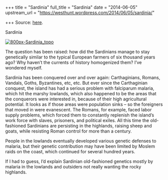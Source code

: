 +++
title = "Sardinia"
full_title = "Sardinia"
date = "2014-06-05"
upstream_url = "https://westhunt.wordpress.com/2014/06/05/sardinia/"

+++
Source: [here](https://westhunt.wordpress.com/2014/06/05/sardinia/).

Sardinia

[![800px-Sardinia_topo](https://westhunt.files.wordpress.com/2014/06/800px-sardinia_topo.png?w=640&h=823)](https://westhunt.files.wordpress.com/2014/06/800px-sardinia_topo.png)

The question has been raised: how did the Sardinians manage to stay
genetically similar to the typical European farmers of six thousand
years ago? Why haven’t the currents of history homogenized them? I’ve
wondered myself.

Sardinia has been conquered over and over again: Carthaginians, Romans,
Vandals, Goths, Byzantines, etc, etc. But ever since the Carthaginian
conquest, the island has had a serious problem with falciparum malaria,
which hit the marshy lowlands, which also happened to be the areas that
the conquerors were interested in, because of their high agricultural
potential. It looks as if those areas were population sinks – so the
foreigners that moved in were evanescent. The Romans, for example,
faced labor supply problems, which forced them to constantly replenish
the island’s work force with slaves, prisoners, and political exiles.
All this time the old-fashioned Sardinians are persisting in the
highlands, raising sheep and goats, while resisting Roman control for
more than a century.

People in the lowlands eventually developed various genetic defenses to
malaria, but their genetic contribution may have been limited by Moslem
raids on the coast, which continued for several hundred years.

If I had to guess, I’d explain Sardinian old-fashioned genetics mostly
by malaria in the lowlands and outsiders not really wanting the rocky
highlands.









